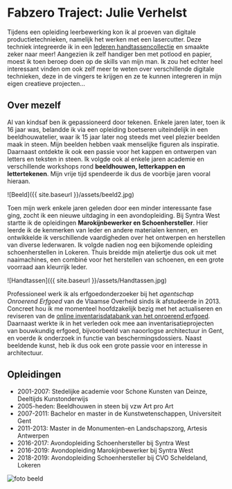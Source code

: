 # Fabzero Traject: Julie Verhelst

Tijdens een opleiding leerbewerking kon ik al proeven van digitale productietechnieken, namelijk het werken met een lasercutter. Deze techniek integreerde ik in een [lederen handtassencollectie](https://julieverhelst.weebly.com/leder.html) en smaakte zeker naar meer! Aangezien ik zelf handiger ben met potlood en papier, moest ik toen beroep doen op de skills van mijn man. Ik zou het echter heel interessant vinden om ook zelf meer te weten over verschillende digitale technieken, deze in de vingers te krijgen en ze te kunnen integreren in mijn eigen creatieve projecten...

## Over mezelf

Al van kindsaf ben ik gepassioneerd door tekenen. Enkele jaren later, toen ik 16 jaar was, belandde ik via een opleiding boetseren uiteindelijk in een beeldhouwatelier, waar ik 15 jaar later nog steeds met veel plezier beelden maak in steen. Mijn beelden hebben vaak menselijke figuren als inspiratie. Daarnaast ontdekte ik ook een passie voor het kappen en ontwerpen van letters en teksten in steen. Ik volgde ook al enkele jaren academie en verschillende workshops rond **beeldhouwen, letterkappen en lettertekenen**. Mijn vrije tijd spendeerde ik dus de voorbije jaren vooral hieraan.

![Beeld]({{ site.baseurl }}/assets/beeld2.jpg)

Toen mijn werk enkele jaren geleden door een minder interessante fase ging, zocht ik een nieuwe uitdaging in een avondopleiding. Bij Syntra West startte ik de opleidingen **Marokijnbewerker en Schoenhersteller**. Hier leerde ik de kenmerken van leder en andere materialen kennen, en ontwikkelde ik verschillende vaardigheden over het ontwerpen en herstellen van diverse lederwaren. Ik volgde nadien nog een bijkomende opleiding schoenherstellen in Lokeren. Thuis breidde mijn ateliertje dus ook uit met naaimachines, een combiné voor het herstellen van schoenen, en een grote voorraad aan kleurrijk leder.  

![Handtassen]({{ site.baseurl }}/assets/Handtassen.jpg)

Professioneel werk ik als erfgoedonderzoeker bij het _agentschap Onroerend Erfgoed_ van de Vlaamse Overheid sinds ik afstudeerde in 2013. Concreet hou ik me momenteel hoofdzakelijk bezig met het actualiseren en reviseren van de [online inventarisdatabank van het onroerend erfgoed](https://inventaris.onroerenderfgoed.be/). Daarnaast werkte ik in het verleden ook mee aan inventarisatieprojecten van bouwkundig erfgoed, bijvoorbeeld van naoorlogse architectuur in Gent, en voerde ik onderzoek in functie van beschermingsdossiers. Naast beeldende kunst, heb ik dus ook een grote passie voor en interesse in architectuur.

## Opleidingen

* 2001-2007: Stedelijke academie voor Schone Kunsten van Deinze, Deeltijds Kunstonderwijs
* 2005-heden: Beeldhouwen in steen bij vzw Art pro Art
* 2007-2011: Bachelor en master in de Kunstwetenschappen, Universiteit Gent
* 2011-2013: Master in de Monumenten-en Landschapszorg, Artesis Antwerpen
* 2016-2017: Avondopleiding Schoenhersteller bij Syntra West
* 2016-2019: Avondopleiding Marokijnbewerker bij Syntra West
* 2018-2019: Avondopleiding Schoenhersteller bij CVO Scheldeland, Lokeren

![foto beeld](https://julieverhelst.weebly.com/uploads/4/6/3/0/4630015/edited/fb-20131212-14-35-42-saved-picture.jpg?1583769443)
